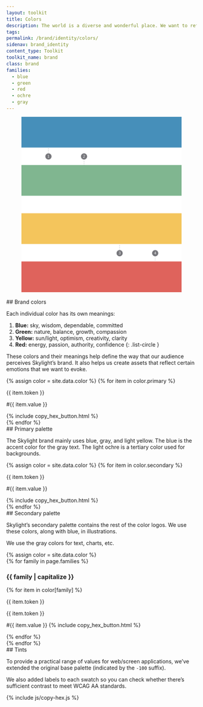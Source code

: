 ```yaml
---
layout: toolkit
title: Colors
description: The world is a diverse and wonderful place. We want to reflect that in how we work, whom we work with, and the colors we use — that’s why we’ve developed a bright and beautiful palette.
tags:
permalink: /brand/identity/colors/
sidenav: brand_identity
content_type: Toolkit
toolkit_name: brand
class: brand
families:
  - blue
  - green
  - red
  - ochre
  - gray
---
```


<div class="row brand__content-section">
<div class="col-md-8">
  <figure class="section__img p-5">
    <img class="" src="/img/brand/identity/colors/brand-colors.svg" alt="">
  </figure>
</div>
<div class="col-md-4" markdown="1">
## Brand colors

Each individual color has its own meanings:

1. **Blue:** sky, wisdom, dependable, committed
1. **Green:** nature, balance, growth, compassion
1. **Yellow:** sun/light, optimism, creativity, clarity
1. **Red:** energy, passion, authority, confidence
{: .list-circle }

These colors and their meanings help define the way that our audience perceives Skylight’s brand. It also helps us create assets that reflect certain emotions that we want to evoke.
</div>
</div>

<div class="row brand__content-section">
<div class="col-md-8">
  <div class="section__container p-5">
    <div class="swatch__container brand-swatch row">
      {% assign color = site.data.color %}
        {% for item in color.primary %}
          <div class="swatch-group col-6 col-md-4">
            <div class="swatch bg-{{ item.token }}"></div>
            <p>{{ item.token }}</p>
            <p class='hex-val'>#{{ item.value }}</p>
            {% include copy_hex_button.html %}
          </div>
        {% endfor %}
    </div>
  </div>
</div>
<div class="col-md-4" markdown="1">
## Primary palette

The Skylight brand mainly uses blue, gray, and light yellow. The blue is the accent color for the gray text. The light ochre is a tertiary color used for backgrounds.
</div>
</div>

<div class="row brand__content-section">
<div class="col-md-8">
  <div class="section__container p-5">
    <div class="swatch__container brand-swatch row">
      {% assign color = site.data.color %}
        {% for item in color.secondary %}
          <div class="swatch-group col-6 col-md-4">
            <div class="swatch bg-{{ item.token }}"></div>
            <p>{{ item.token }}</p>
            <p class='hex-val'>#{{ item.value }}</p>
            {% include copy_hex_button.html %}
          </div>
        {% endfor %}
    </div>
  </div>
</div>
<div class="col-md-4" markdown="1">
## Secondary palette

Skylight’s secondary palette contains the rest of the color logos. We use these colors, along with blue, in illustrations.

We use the gray colors for text, charts, etc.
</div>
</div>

<div class="row brand__content-section">
<div class="col-md-8">
  <div class="section__container p-5">
    {% assign color = site.data.color %}
    <div class="row">
      {% for family in page.families %}
        <div class="swatch__col col-md-6">
          <h3>{{ family | capitalize }}</h3>
          {% for item in color[family] %}
            <div class="swatch__container swatch__container--vertical">
              <div class="swatch--content swatch--vertical bg-{{ item.token }}">
                <p>{{ item.token }}</p>
                <p>{{ item.token }}</p>
              </div>
              <p class="brand__hex">
                <span class='hex-val'>#{{ item.value }}</span>
                {% include copy_hex_button.html %}
              </p>
            </div>
          {% endfor %}
        </div>
      {% endfor %}
    </div>
  </div>
</div>
<div class="col-md-4" markdown="1">
## Tints

To provide a practical range of values for web/screen applications, we’ve extended the original base palette (indicated by the `-100` suffix).

We also added labels to each swatch so you can check whether there’s sufficient contrast to meet WCAG AA standards.
</div>
</div>

{% include js/copy-hex.js %}
